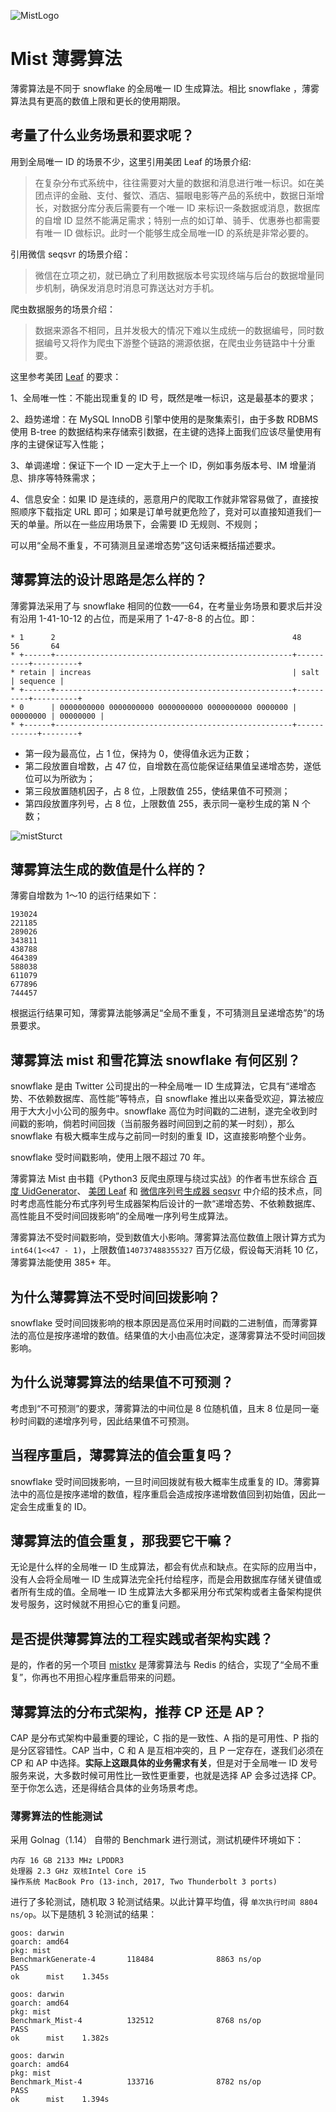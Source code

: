 
![MistLogo](http://can.sfhfpc.com/mistLogo-300px.png)

# Mist 薄雾算法

薄雾算法是不同于 snowflake 的全局唯一 ID 生成算法。相比 snowflake ，薄雾算法具有更高的数值上限和更长的使用期限。

## 考量了什么业务场景和要求呢？

用到全局唯一 ID 的场景不少，这里引用美团 Leaf 的场景介绍:

> 在复杂分布式系统中，往往需要对大量的数据和消息进行唯一标识。如在美团点评的金融、支付、餐饮、酒店、猫眼电影等产品的系统中，数据日渐增长，对数据分库分表后需要有一个唯一 ID 来标识一条数据或消息，数据库的自增 ID 显然不能满足需求；特别一点的如订单、骑手、优惠券也都需要有唯一 ID  做标识。此时一个能够生成全局唯一ID 的系统是非常必要的。

引用微信 seqsvr 的场景介绍：

> 微信在立项之初，就已确立了利用数据版本号实现终端与后台的数据增量同步机制，确保发消息时消息可靠送达对方手机。

爬虫数据服务的场景介绍：

> 数据来源各不相同，且并发极大的情况下难以生成统一的数据编号，同时数据编号又将作为爬虫下游整个链路的溯源依据，在爬虫业务链路中十分重要。


这里参考美团 [Leaf](https://tech.meituan.com/2017/04/21/mt-leaf.html) 的要求：

1、全局唯一性：不能出现重复的 ID 号，既然是唯一标识，这是最基本的要求；

2、趋势递增：在 MySQL InnoDB 引擎中使用的是聚集索引，由于多数 RDBMS 使用 B-tree 的数据结构来存储索引数据，在主键的选择上面我们应该尽量使用有序的主键保证写入性能；

3、单调递增：保证下一个 ID 一定大于上一个 ID，例如事务版本号、IM 增量消息、排序等特殊需求；

4、信息安全：如果 ID 是连续的，恶意用户的爬取工作就非常容易做了，直接按照顺序下载指定 URL 即可；如果是订单号就更危险了，竞对可以直接知道我们一天的单量。所以在一些应用场景下，会需要 ID 无规则、不规则；

可以用“全局不重复，不可猜测且呈递增态势”这句话来概括描述要求。

## 薄雾算法的设计思路是怎么样的？

薄雾算法采用了与 snowflake 相同的位数——64，在考量业务场景和要求后并没有沿用 1-41-10-12 的占位，而是采用了 1-47-8-8 的占位。即：
```
* 1      2                                                     48         56       64
* +------+-----------------------------------------------------+----------+----------+
* retain | increas                                             | salt     | sequence |
* +------+-----------------------------------------------------+----------+----------+
* 0      | 0000000000 0000000000 0000000000 0000000000 0000000 | 00000000 | 00000000 |
* +------+-----------------------------------------------------+------------+--------+
```
- 第一段为最高位，占 1 位，保持为 0，使得值永远为正数；
- 第二段放置自增数，占 47 位，自增数在高位能保证结果值呈递增态势，遂低位可以为所欲为；
- 第三段放置随机因子，占 8 位，上限数值 255，使结果值不可预测；
- 第四段放置序列号，占 8 位，上限数值 255，表示同一毫秒生成的第 N 个数；


![mistSturct](http://can.sfhfpc.com/mist.png)

## 薄雾算法生成的数值是什么样的？

薄雾自增数为 1～10 的运行结果如下：

```
193024
221185
289026
343811
438788
464389
588038
611079
677896
744457
```

根据运行结果可知，薄雾算法能够满足“全局不重复，不可猜测且呈递增态势”的场景要求。

## 薄雾算法 mist 和雪花算法 snowflake 有何区别？

snowflake 是由 Twitter 公司提出的一种全局唯一 ID 生成算法，它具有“递增态势、不依赖数据库、高性能”等特点，自 snowflake 推出以来备受欢迎，算法被应用于大大小小公司的服务中。snowflake 高位为时间戳的二进制，遂完全收到时间戳的影响，倘若时间回拨（当前服务器时间回到之前的某一时刻），那么 snowflake 有极大概率生成与之前同一时刻的重复 ID，这直接影响整个业务。

snowflake 受时间戳影响，使用上限不超过 70 年。

薄雾算法 Mist 由书籍《Python3 反爬虫原理与绕过实战》的作者韦世东综合 [百度 UidGenerator](https://github.com/baidu/uid-generator)、 [美团 Leaf](https://tech.meituan.com/2017/04/21/mt-leaf.html) 和 [微信序列号生成器 seqsvr](https://www.infoq.cn/article/wechat-serial-number-generator-architecture) 中介绍的技术点，同时考虑高性能分布式序列号生成器架构后设计的一款“递增态势、不依赖数据库、高性能且不受时间回拨影响”的全局唯一序列号生成算法。

薄雾算法不受时间戳影响，受到数值大小影响。薄雾算法高位数值上限计算方式为`int64(1<<47 - 1)`，上限数值`140737488355327` 百万亿级，假设每天消耗 10 亿，薄雾算法能使用 385+ 年。

## 为什么薄雾算法不受时间回拨影响？

snowflake 受时间回拨影响的根本原因是高位采用时间戳的二进制值，而薄雾算法的高位是按序递增的数值。结果值的大小由高位决定，遂薄雾算法不受时间回拨影响。

## 为什么说薄雾算法的结果值不可预测？

考虑到“不可预测”的要求，薄雾算法的中间位是 8 位随机值，且末 8 位是同一毫秒时间戳的递增序列号，因此结果值不可预测。

## 当程序重启，薄雾算法的值会重复吗？

snowflake 受时间回拨影响，一旦时间回拨就有极大概率生成重复的 ID。薄雾算法中的高位是按序递增的数值，程序重启会造成按序递增数值回到初始值，因此一定会生成重复的 ID。

## 薄雾算法的值会重复，那我要它干嘛？

无论是什么样的全局唯一 ID 生成算法，都会有优点和缺点。在实际的应用当中，没有人会将全局唯一 ID 生成算法完全托付给程序，而是会用数据库存储关键值或者所有生成的值。全局唯一 ID 生成算法大多都采用分布式架构或者主备架构提供发号服务，这时候就不用担心它的重复问题。

## 是否提供薄雾算法的工程实践或者架构实践？

是的，作者的另一个项目 [mistkv](https://github.com/asyncins/mistkv) 是薄雾算法与 Redis 的结合，实现了“全局不重复”，你再也不用担心程序重启带来的问题。

## 薄雾算法的分布式架构，推荐 CP 还是 AP？

CAP 是分布式架构中最重要的理论，C 指的是一致性、A 指的是可用性、P 指的是分区容错性。CAP 当中，C 和 A 是互相冲突的，且 P 一定存在，遂我们必须在 CP 和 AP 中选择。**实际上这跟具体的业务需求有关**，但是对于全局唯一 ID 发号服务来说，大多数时候可用性比一致性更重要，也就是选择 AP 会多过选择 CP。至于你怎么选，还是得结合具体的业务场景考虑。


### 薄雾算法的性能测试

采用 Golnag（1.14） 自带的 Benchmark 进行测试，测试机硬件环境如下：

```
内存 16 GB 2133 MHz LPDDR3
处理器 2.3 GHz 双核Intel Core i5
操作系统 MacBook Pro (13-inch, 2017, Two Thunderbolt 3 ports)
```


进行了多轮测试，随机取 3 轮测试结果。以此计算平均值，得 `单次执行时间 8804 ns/op`。以下是随机 3 轮测试的结果：


```
goos: darwin
goarch: amd64
pkg: mist
BenchmarkGenerate-4       118484              8863 ns/op
PASS
ok      mist    1.345s
```

```
goos: darwin
goarch: amd64
pkg: mist
Benchmark_Mist-4          132512              8768 ns/op
PASS
ok      mist    1.382s
```

```
goos: darwin
goarch: amd64
pkg: mist
Benchmark_Mist-4          133716              8782 ns/op
PASS
ok      mist    1.394s
```


